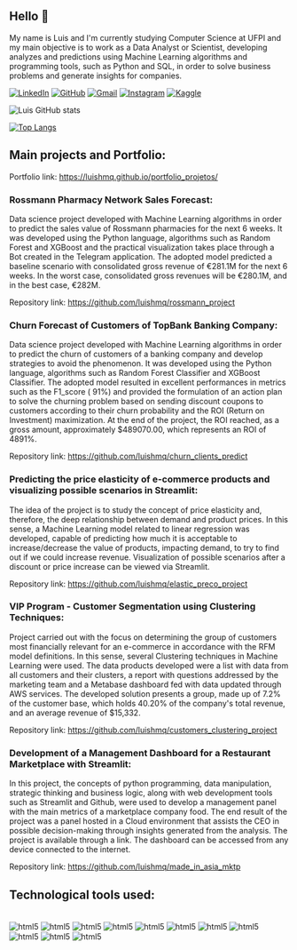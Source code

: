 ## Hello 👋

My name is Luis and I'm currently studying Computer Science at UFPI and my main objective is to work as a Data Analyst or Scientist, developing analyzes and predictions using Machine Learning algorithms and programming tools, such as Python and SQL, in order to solve business problems and generate insights for companies. 

[![LinkedIn](https://img.shields.io/badge/LinkedIn-0077B5?style=for-the-badge&logo=linkedin&logoColor=white)](https://www.linkedin.com/in/luis-henrique-miranda-queiroz-218623213/)
[![GitHub](https://img.shields.io/badge/Gmail-D14836?style=for-the-badge&logo=gmail&logoColor=white)](https://github.com/luishmq)
[![Gmail](https://img.shields.io/badge/GitHub-100000?style=for-the-badge&logo=github&logoColor=white)](https://www.linkedin.com/in/luis-henrique-miranda-queiroz-218623213/)
[![Instagram](https://img.shields.io/badge/Instagram-E4405F?style=for-the-badge&logo=instagram&logoColor=white)](https://www.instagram.com/luis_hmq/)
[![Kaggle](https://img.shields.io/badge/Kaggle-20BEFF?style=for-the-badge&logo=Kaggle&logoColor=white)](https://www.kaggle.com/luishmq)

![Luis GitHub stats](https://github-readme-stats.vercel.app/api?username=luishmq&show_icons=true&theme=tokyonight)

[![Top Langs](https://github-readme-stats.vercel.app/api/top-langs/?username=luishmq&layout=compact)](https://github.com/luishmq/github-readme-stats)

## Main projects and Portfolio:

Portfolio link: https://luishmq.github.io/portfolio_projetos/

### Rossmann Pharmacy Network Sales Forecast:
Data science project developed with Machine Learning algorithms in order to predict the sales value of Rossmann pharmacies for the next 6 weeks. It was developed using the Python language, algorithms such as Random Forest and XGBoost and the practical visualization takes place through a Bot created in the Telegram application. The adopted model predicted a baseline scenario with consolidated gross revenue of €281.1M for the next 6 weeks. In the worst case, consolidated gross revenues will be €280.1M, and in the best case, €282M.

Repository link: https://github.com/luishmq/rossmann_project

### Churn Forecast of Customers of TopBank Banking Company: 
Data science project developed with Machine Learning algorithms in order to predict the churn of customers of a banking company and develop strategies to avoid the phenomenon. It was developed using the Python language, algorithms such as Random Forest Classifier and XGBoost Classifier. The adopted model resulted in excellent performances in metrics such as the F1_score ( 91%) and provided the formulation of an action plan to solve the churning problem based on sending discount coupons to customers according to their churn probability and the ROI (Return on Investment) maximization. At the end of the project, the ROI reached, as a gross amount, approximately $489070.00, which represents an ROI of 4891%.

Repository link: https://github.com/luishmq/churn_clients_predict

### Predicting the price elasticity of e-commerce products and visualizing possible scenarios in Streamlit: 
The idea of ​​the project is to study the concept of price elasticity and, therefore, the deep relationship between demand and product prices. In this sense, a Machine Learning model related to linear regression was developed, capable of predicting how much it is acceptable to increase/decrease the value of products, impacting demand, to try to find out if we could increase revenue. Visualization of possible scenarios after a discount or price increase can be viewed via Streamlit.

Repository link: https://github.com/luishmq/elastic_preco_project

### VIP Program - Customer Segmentation using Clustering Techniques: 
Project carried out with the focus on determining the group of customers most financially relevant for an e-commerce in accordance with the RFM model definitions. In this sense, several Clustering techniques in Machine Learning were used. The data products developed were a list with data from all customers and their clusters, a report with questions addressed by the marketing team and a Metabase dashboard fed with data updated through AWS services. The developed solution presents a group, made up of 7.2% of the customer base, which holds 40.20% of the company's total revenue, and an average revenue of $15,332.

Repository link: https://github.com/luishmq/customers_clustering_project

### Development of a Management Dashboard for a Restaurant Marketplace with Streamlit: 
In this project, the concepts of python programming, data manipulation, strategic thinking and business logic, along with web development tools such as Streamlit and Github, were used to develop a management panel with the main metrics of a marketplace company food. The end result of the project was a panel hosted in a Cloud environment that assists the CEO in possible decision-making through insights generated from the analysis. The project is available through a link. The dashboard can be accessed from any device connected to the internet.

Repository link: https://github.com/luishmq/made_in_asia_mktp

## Technological tools used:

<div style="display: inline_block"><br/>
    <img align="center" alt="html5" src="https://img.shields.io/badge/Python-3776AB?style=for-the-badge&logo=python&logoColor=white"/>
    <img align="center" alt="html5" src="https://img.shields.io/badge/jupyter-%23FA0F00.svg?style=for-the-badge&logo=jupyter&logoColor=white"/>
    <img align="center" alt="html5" src="https://img.shields.io/badge/pycharm-143?style=for-the-badge&logo=pycharm&logoColor=black&color=black&labelColor=green"/>
    <img align="center" alt="html5" src="https://img.shields.io/badge/pandas-%23150458.svg?style=for-the-badge&logo=pandas&logoColor=white"/>
    <img align="center" alt="html5" src="https://img.shields.io/badge/scikit--learn-%23F7931E.svg?style=for-the-badge&logo=scikit-learn&logoColor=white"/>
    <img align="center" alt="html5" src="https://img.shields.io/badge/TensorFlow-FF6F00?style=for-the-badge&logo=tensorflow&logoColor=white"/>
    <img align="center" alt="html5" src="https://img.shields.io/badge/PostgreSQL-316192?style=for-the-badge&logo=postgresql&logoColor=white"/>
    <img align="center" alt="html5" src="https://img.shields.io/badge/SQLite-07405E?style=for-the-badge&logo=sqlite&logoColor=white"/>
    <img align="center" alt="html5" src="https://img.shields.io/badge/PowerBI-F2C811?style=for-the-badge&logo=Power%20BI&logoColor=white"/>
    <img align="center" alt="html5" src="https://img.shields.io/badge/Metabase-509EE3?style=for-the-badge&logo=metabase&logoColor=fff"/>
    <img align="center" alt="html5" src="https://img.shields.io/badge/MongoDB-%234ea94b.svg?style=for-the-badge&logo=mongodb&logoColor=white"/>
</div>


